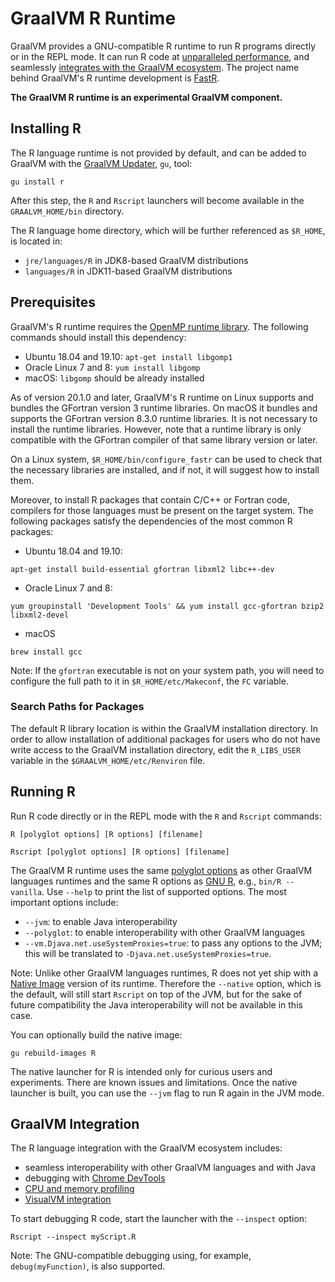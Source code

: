 # GraalVM R Runtime

GraalVM provides a GNU-compatible R runtime to run R programs directly or in the REPL mode.
It can run R code at [unparalleled performance](Performance.md), and seamlessly [integrates with the GraalVM ecosystem](#graalvm-integration).
The project name behind GraalVM's R runtime development is [FastR](https://github.com/oracle/fastr).

**The GraalVM R runtime is an experimental GraalVM component.**

## Installing R

The R language runtime is not provided by default, and can be added to GraalVM with the [GraalVM Updater](https://www.graalvm.org/reference-manual/graalvm-updater), `gu`, tool:
```shell
gu install r
```

After this step, the `R` and `Rscript` launchers will become available in the `GRAALVM_HOME/bin` directory.

The R language home directory, which will be further referenced as `$R_HOME`, is located in:
* `jre/languages/R` in JDK8-based GraalVM distributions
* `languages/R` in JDK11-based GraalVM distributions

## Prerequisites

GraalVM's R runtime requires the [OpenMP runtime library](https://www.openmprtl.org/).
The following commands should install this dependency:

* Ubuntu 18.04 and 19.10: `apt-get install libgomp1`
* Oracle Linux 7 and 8: `yum install libgomp`
* macOS: `libgomp` should be already installed

As of version 20.1.0 and later, GraalVM's R runtime on Linux supports and bundles the GFortran version 3 runtime libraries.
On macOS it bundles and supports the GFortran version 8.3.0 runtime libraries.
It is not necessary to install the runtime libraries.
However, note that a runtime library is only compatible with the GFortran compiler of that same library version or later.

On a Linux system, `$R_HOME/bin/configure_fastr` can be used to check that the necessary libraries are installed, and if not, it will suggest how to install them.

Moreover, to install R packages that contain C/C++ or Fortran code, compilers for those languages must be present on the target system.
The following packages satisfy the dependencies of the most common R packages:

* Ubuntu 18.04 and 19.10:
```shell
apt-get install build-essential gfortran libxml2 libc++-dev
```
* Oracle Linux 7 and 8:
```shell
yum groupinstall 'Development Tools' && yum install gcc-gfortran bzip2 libxml2-devel
```
* macOS
```shell
brew install gcc
```

Note: If the `gfortran` executable is not on your system path, you will need to configure
the full path to it in `$R_HOME/etc/Makeconf`, the `FC` variable.

### Search Paths for Packages
The default R library location is within the GraalVM installation directory.
In order to allow installation of additional packages for users who do not have write access to the GraalVM installation directory, edit the `R_LIBS_USER` variable in the `$GRAALVM_HOME/etc/Renviron` file.

## Running R

Run R code directly or in the REPL mode with the `R` and `Rscript` commands:
```shell
R [polyglot options] [R options] [filename]
```
```shell
Rscript [polyglot options] [R options] [filename]
```

The GraalVM R runtime uses the same [polyglot options](https://www.graalvm.org/reference-manual/polyglot-programming/#polyglot-options) as other GraalVM languages runtimes and the same R options as [GNU R](https://cran.r-project.org/doc/manuals/r-release/R-intro.html#Invoking-R-from-the-command-line), e.g., `bin/R --vanilla`.
Use `--help` to print the list of supported options. The most important options include:
  - `--jvm`: to enable Java interoperability
  - `--polyglot`: to enable interoperability with other GraalVM languages
  - `--vm.Djava.net.useSystemProxies=true`: to pass any options to the JVM; this will be translated to `-Djava.net.useSystemProxies=true`.

Note: Unlike other GraalVM languages runtimes, R does not yet ship with a [Native Image](https://www.graalvm.org/reference-manual/native-image/) version of its runtime.
Therefore the `--native` option, which is the default, will still start `Rscript` on top of the JVM,
but for the sake of future compatibility the Java interoperability will not be available in this case.

You can optionally build the native image:
```shell
gu rebuild-images R
```
The native launcher for R is intended only for curious users and experiments.
There are known issues and limitations. Once the native launcher is built, you can use
the `--jvm` flag to run R again in the JVM mode.

## GraalVM Integration

The R language integration with the GraalVM ecosystem includes:
   - seamless interoperability with other GraalVM languages and with Java
   - debugging with [Chrome DevTools](https://www.graalvm.org/tools/chrome-debugger/)
   - [CPU and memory profiling](https://www.graalvm.org/tools/profiling/)
   - [VisualVM integration](https://www.graalvm.org/tools/visualvm/)

To start debugging R code, start the launcher with the `--inspect` option:
```shell
Rscript --inspect myScript.R
```
Note: The GNU-compatible debugging using, for example, `debug(myFunction)`, is also supported.

